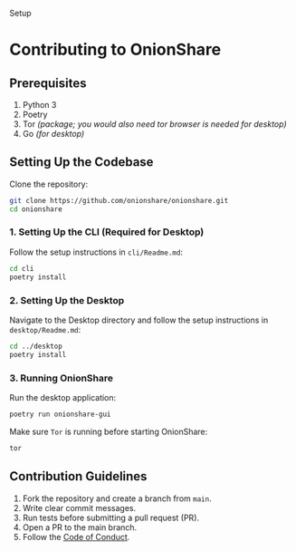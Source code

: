 Setup

# Contributing to OnionShare

## Prerequisites

1. Python 3
2. Poetry
3. Tor _(package; you would also need tor browser is needed for desktop)_
4. Go _(for desktop)_

## Setting Up the Codebase
Clone the repository:
   ```bash
   git clone https://github.com/onionshare/onionshare.git
   cd onionshare
   ```
### 1. Setting Up the CLI (Required for Desktop)

 Follow the setup instructions in `cli/Readme.md`:
   ```bash
   cd cli
   poetry install
   ```

### 2. Setting Up the Desktop

Navigate to the Desktop directory and follow the setup instructions in `desktop/Readme.md`:
   ```bash
   cd ../desktop
   poetry install
   ```

### 3. Running OnionShare

Run the desktop application:
```bash
poetry run onionshare-gui
```

Make sure `Tor` is running before starting OnionShare:
```bash
tor
```

## Contribution Guidelines

1. Fork the repository and create a branch from `main`.
2. Write clear commit messages.
3. Run tests before submitting a pull request (PR).
4. Open a PR to the main branch.
5. Follow the [Code of Conduct](CODE_OF_CONDUCT.md).
